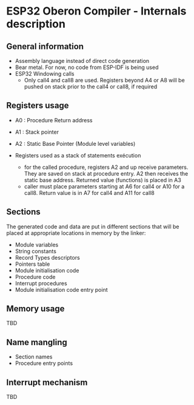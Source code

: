 # ESP32 Oberon Compiler - Internals description

## General information

- Assembly language instead of direct code generation
- Bear metal. For now, no code from ESP-IDF is being used
- ESP32 Windowing calls 
  + Only call4 and call8 are used. Registers beyond A4 or A8 will be pushed on stack prior to the call4 or call8, if required

## Registers usage

- A0 : Procedure Return address 
- A1 : Stack pointer
- A2 : Static Base Pointer (Module level variables)
- Registers used as a stack of statements exécution

  + for the called procedure, registers A2 and up receive parameters. They are saved on stack at procedure entry. A2 then receives the static base address. Returned value (functions) is placed in A3
  + caller must place parameters starting at A6 for call4 or A10 for a call8. Return value is in A7 for call4 and A11 for call8

## Sections

The generated code and data are put in different sections that will be placed at appropriate locations in memory by the linker:

- Module variables
- String constants
- Record Types descriptors
- Pointers table
- Module initialisation code
- Procedure code
- Interrupt procedures
- Module initialisation code entry point

## Memory usage

TBD

## Name mangling

- Section names
- Procedure entry points

## Interrupt mechanism

TBD

